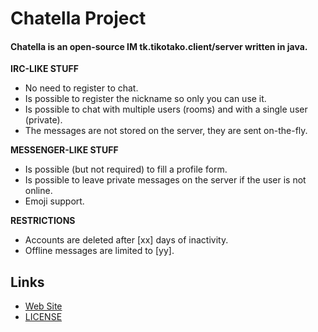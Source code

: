 Chatella Project
==============

<h4>Chatella is an open-source IM tk.tikotako.client/server written in java.</h4>

**IRC-LIKE STUFF**
- No need to register to chat.
- Is possible to register the nickname so only you can use it.
- Is possible to chat with multiple users (rooms) and with a single user (private).
- The messages are not stored on the server, they are sent on-the-fly.

**MESSENGER-LIKE STUFF**
- Is possible (but not required) to fill a profile form.
- Is possible to leave private messages on the server if the user is not online.
- Emoji support.

**RESTRICTIONS**
- Accounts are deleted after [xx] days of inactivity.
- Offline messages are limited to [yy].

Links
--------------

- [Web Site](http://www.tikotako.tk/)
- [LICENSE](http://www.gnu.org/licenses/gpl-3.0.txt)